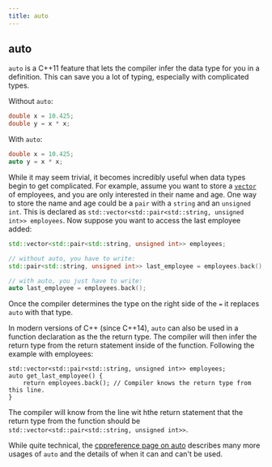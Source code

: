 ```yaml
---
title: auto
---
```


## auto

`auto` is a C++11 feature that lets the compiler infer the data type for you in a definition. This can save you a lot of typing, especially with complicated types. 

Without `auto`:
```cpp
double x = 10.425;
double y = x * x;
```

With `auto`:
```cpp
double x = 10.425;
auto y = x * x;
```

While it may seem trivial, it becomes incredibly useful when data types begin to get complicated. For example, assume you want to store a [`vector`](https://guide.freecodecamp.org/cplusplus/vector) of employees, and you are only interested in their name and age. One way to store the name and age could be a `pair` with a `string` and an `unsigned int`. This is declared as `std::vector<std::pair<std::string, unsigned int>> employees`. Now suppose you want to access the last employee added:

```cpp
std::vector<std::pair<std::string, unsigned int>> employees;

// without auto, you have to write:
std::pair<std::string, unsigned int>> last_employee = employees.back();

// with auto, you just have to write:
auto last_employee = employees.back();
```

Once the compiler determines the type on the right side of the `=` it replaces `auto` with that type.

In modern versions of C++ (since C++14), `auto` can also be used in a function declaration as the the return type. The compiler will then infer the return type from the return statement inside of the function. Following the example with employees:

```
std::vector<std::pair<std::string, unsigned int>> employees;
auto get_last_employee() {
	return employees.back(); // Compiler knows the return type from this line.
}
```
The compiler will know from the line wit hthe return statement that the return type from the function should be `std::vector<std::pair<std::string, unsigned int>>`.

While quite technical, the [cppreference page on auto](http://en.cppreference.com/w/cpp/language/auto) describes many more usages of `auto` and the details of when it can and can't be used.
